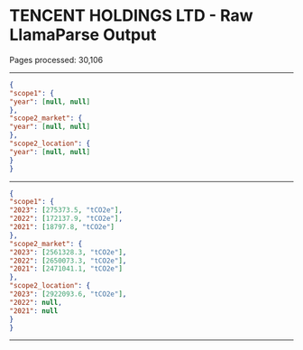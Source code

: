 # TENCENT HOLDINGS LTD - Raw LlamaParse Output

Pages processed: 30,106

---

```json
{
"scope1": {
"year": [null, null]
},
"scope2_market": {
"year": [null, null]
},
"scope2_location": {
"year": [null, null]
}
}
```

---

```json
{
"scope1": {
"2023": [275373.5, "tCO2e"],
"2022": [172137.9, "tCO2e"],
"2021": [18797.8, "tCO2e"]
},
"scope2_market": {
"2023": [2561328.3, "tCO2e"],
"2022": [2650073.3, "tCO2e"],
"2021": [2471041.1, "tCO2e"]
},
"scope2_location": {
"2023": [2922093.6, "tCO2e"],
"2022": null,
"2021": null
}
}
```

---

